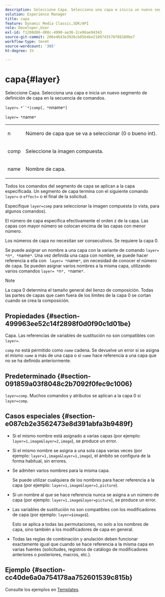 ```yaml
---
description: Seleccione Capa. Selecciona una capa e inicia un nuevo segmento de definición de capa en la secuencia de comandos.
solution: Experience Manager
title: capa
feature: Dynamic Media Classic,SDK/API
role: Developer,User
exl-id: f1200d86-d88c-4990-ae36-2ce96ae94343
source-git-commit: 206e4643e3926cb85b4be2189743578f88180be7
workflow-type: tm+mt
source-wordcount: '385'
ht-degree: 1%

---
```


# capa{#layer}

Seleccione Capa. Selecciona una capa e inicia un nuevo segmento de definición de capa en la secuencia de comandos.

`layer= *``*|comp[, *`nname`*]`

`layer= *`name`*`

<table id="simpletable_22DE3365A6454949B0D30C6D7110476E"> 
 <tr class="strow"> 
  <td class="stentry"> <p><span class="codeph"> <span class="varname"> n</span></span> </p></td> 
  <td class="stentry"> <p>Número de capa que se va a seleccionar (0 o bueno int). </p></td> 
 </tr> 
 <tr class="strow"> 
  <td class="stentry"> <p><span class="codeph"> comp</span> </p></td> 
  <td class="stentry"> <p>Seleccione la imagen compuesta. </p></td> 
 </tr> 
 <tr class="strow"> 
  <td class="stentry"> <p><span class="codeph"> <span class="varname"> name</span></span> </p></td> 
  <td class="stentry"> <p>Nombre de capa. </p></td> 
 </tr> 
</table>

Todos los comandos del segmento de capa se aplican a la capa especificada. Un segmento de capa termina con el siguiente comando `layer=` o `effect=` o el final de la solicitud.

Especifique `layer=comp` para seleccionar la imagen compuesta (o vista, para algunos comandos).

El número de capa especifica efectivamente el orden z de la capa. Las capas con mayor número se colocan encima de las capas con menor número.

Los números de capa no necesitan ser consecutivos. Se requiere la capa 0.

Se puede asignar un nombre a una capa con la variante de comando `layer= *`n`*, *`name`*`. Una vez definida una capa con nombre, se puede hacer referencia a ella con ` layer= *`name`*`, sin necesidad de conocer el número de capa. Se pueden asignar varios nombres a la misma capa, utilizando varios comandos `layer= *`n`*, *`name`*`.

>[!NOTE]
>
>La capa 0 determina el tamaño general del lienzo de composición. Todas las partes de capas que caen fuera de los límites de la capa 0 se cortan cuando se crea la composición.

## Propiedades {#section-499963ee52c14f2898f0d0f90c1d01be}

Capa. Las referencias de variables de sustitución no son compatibles con `layer=`.

`comp` no está permitido como  *`name`* cadena. Se devuelve un error si se asigna el mismo *`name`* a más de una capa o si *`name`* hace referencia a una capa que no se ha definido anteriormente.

## Predeterminado {#section-091859a03f8048c2b7092f0fec9c1006}

`layer=comp`. Muchos comandos y atributos se aplican a la capa 0 si `layer=comp`.

## Casos especiales {#section-e087cb2e3562473e8d391abfa3b9489f}

* Si el mismo nombre está asignado a varias capas (por ejemplo: `layer=1,image&layer=2,image`), se produce un error.
* Si el mismo nombre se asigna a una sola capa varias veces (por ejemplo: `layer=1,image&layer=1,image`), el ámbito se configura de la forma habitual, sin errores.
* Se admiten varios nombres para la misma capa.

   Se puede utilizar cualquiera de los nombres para hacer referencia a la capa (por ejemplo: `layer=1,image&layer=1,picture`).
* Si un nombre al que se hace referencia nunca se asigna a un número de capa (por ejemplo: `layer=1,image&layer=picture`), se produce un error.
* Las variables de sustitución no son compatibles con los modificadores de capa (por ejemplo: `layer=$image$`).

   Esto se aplica a todas las permutaciones, no solo a los nombres de capa, sino también a los modificadores de capa en general.

* Todas las reglas de combinación y anulación deben funcionar exactamente igual que cuando se hace referencia a la misma capa en varias fuentes (solicitudes, registros de catálogo de modificadores anteriores o posteriores, macros, etc.).

## Ejemplo {#section-cc40de6a0a754178aa752601539c815b}

Consulte los ejemplos en [Templates](../../../../../is-api/http-ref/image-serving-api-ref/c-http-protocol-reference/c-templates/c-templates.md#concept-3cd2d2adae0e41b2979b9640244d4d3e).
